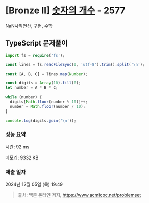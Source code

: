 # [Bronze II] [숫자의 개수](https://www.acmicpc.net/problem/2577) - 2577 

NaN사칙연산, 구현, 수학

## TypeScript 문제풀이

```TypeScript
import fs = require('fs');

const lines = fs.readFileSync(0, 'utf-8').trim().split('\n');

const [A, B, C] = lines.map(Number);

const digits = Array(10).fill(0);
let number = A * B * C;

while (number) {
  digits[Math.floor(number % 10)]++;
  number = Math.floor(number / 10);
}

console.log(digits.join('\n'));
```

### 성능 요약

시간: 92 ms

메모리: 9332 KB

### 제출 일자

2024년 12월 05일 (목) 19:49

> 출처: 백준 온라인 저지, https://www.acmicpc.net/problemset 


